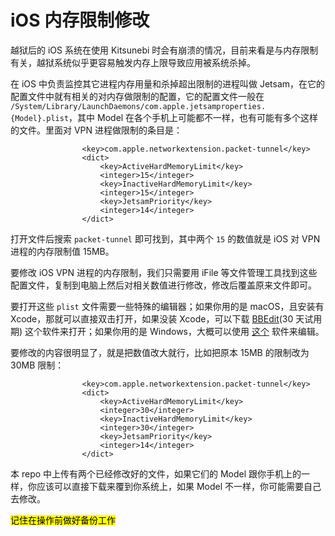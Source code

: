 # iOS 内存限制修改

越狱后的 iOS 系统在使用 Kitsunebi 时会有崩溃的情况，目前来看是与内存限制有关，越狱系统似乎更容易触发内存上限导致应用被系统杀掉。

在 iOS 中负责监控其它进程内存用量和杀掉超出限制的进程叫做 Jetsam，在它的配置文件中就有相关的对内存做限制的配置，它的配置文件一般在 `/System/Library/LaunchDaemons/com.apple.jetsamproperties.{Model}.plist`，其中 Model 在各个手机上可能都不一样，也有可能有多个这样的文件。里面对 VPN 进程做限制的条目是：
```
				<key>com.apple.networkextension.packet-tunnel</key>
				<dict>
					<key>ActiveHardMemoryLimit</key>
					<integer>15</integer>
					<key>InactiveHardMemoryLimit</key>
					<integer>15</integer>
					<key>JetsamPriority</key>
					<integer>14</integer>
				</dict>
```
打开文件后搜索 `packet-tunnel` 即可找到，其中两个 `15` 的数值就是 iOS 对 VPN 进程的内存限制值 15MB。

要修改 iOS VPN 进程的内存限制，我们只需要用 iFile 等文件管理工具找到这些配置文件，复制到电脑上然后对相关数值进行修改，修改后覆盖原来文件即可。

要打开这些 `plist` 文件需要一些特殊的编辑器；如果你用的是 macOS，且安装有 Xcode，那就可以直接双击打开，如果没装 Xcode，可以下载 [BBEdit](https://s3.amazonaws.com/BBSW-download/BBEdit_12.6.1.dmg)(30 天试用期) 这个软件来打开；如果你用的是 Windows，大概可以使用 [这个](http://www.johnwordsworth.com/downloads/plistpad/plist-pad-x64-installer-0-1-0.exe) 软件来编辑。

要修改的内容很明显了，就是把数值改大就行，比如把原本 15MB 的限制改为 30MB 限制：
```
				<key>com.apple.networkextension.packet-tunnel</key>
				<dict>
					<key>ActiveHardMemoryLimit</key>
					<integer>30</integer>
					<key>InactiveHardMemoryLimit</key>
					<integer>30</integer>
					<key>JetsamPriority</key>
					<integer>14</integer>
				</dict>
```

本 repo 中上传有两个已经修改好的文件，如果它们的 Model 跟你手机上的一样，你应该可以直接下载来覆到你系统上，如果 Model 不一样，你可能需要自己去修改。

<mark>记住在操作前做好备份工作<mark>

